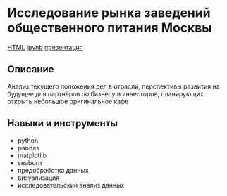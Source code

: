 # Исследование рынка заведений общественного питания Москвы
[HTML](https://github.com/Malakhova-Natalya/Portfolio/blob/main/rest_project/rest_project.html "Заголовок ссылки") [ipynb](https://github.com/Malakhova-Natalya/Portfolio/blob/main/rest_project/rest_project.ipynb "Заголовок ссылки") [презентация](https://github.com/Malakhova-Natalya/Portfolio/blob/main/rest_project/Презентация.pdf "Заголовок ссылки")
## Описание	
Анализ текущего положения дел в отрасли, перспективы развития на будущее для партнёров по бизнесу и инвесторов, планирующих открыть небольшое оригинальное кафе
## Навыки и инструменты
- python 
- pandas 
- matplotlib
- seaborn
- предобработка данных 
- визуализация
- исследовательский анализ данных

